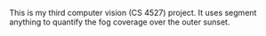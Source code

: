  This is my third computer vision (CS 4527) project. It uses segment anything to quantify the fog coverage over the outer sunset.
